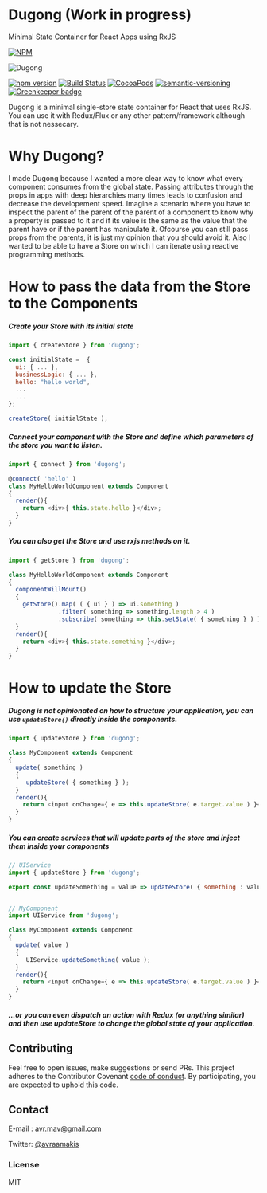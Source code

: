# Dugong (Work in progress)
Minimal State Container for React Apps using RxJS

[![NPM](https://nodei.co/npm/dugong.png?mini=true)](https://nodei.co/npm/dugong/)


![Dugong](https://haydensanimalfacts.files.wordpress.com/2014/12/dugong.jpg)


[![npm version](https://badge.fury.io/js/dugong.svg)](https://badge.fury.io/js/dugong)
[![Build Status](https://travis-ci.org/AvraamMavridis/dugong.svg?branch=master)](https://travis-ci.org/AvraamMavridis/dugong)
[![CocoaPods](https://img.shields.io/cocoapods/l/AFNetworking.svg)]()
[![semantic-versioning](https://img.shields.io/badge/semantic%20-versioning-green.svg)]() [![Greenkeeper badge](https://badges.greenkeeper.io/AvraamMavridis/dugong.svg)](https://greenkeeper.io/)

Dugong is a minimal single-store state container for React that uses RxJS. 
You can use it with Redux/Flux or any other pattern/framework although that is not nessecary.

# Why Dugong?

I made Dugong because I wanted a more clear way to know what every component consumes from the global state. Passing attributes through the props in apps with deep hierarchies many times leads to confusion and decrease the developement speed. Imagine a scenario where you have to inspect the parent of the parent of the parent of a component to know why a property is passed to it and if its value is the same as the value that the parent have or if the parent has manipulate it. Ofcourse you can still pass props from the parents, it is just my opinion that you should avoid it. Also I wanted to be able to have a Store on which I can iterate using reactive programming methods.

# How to pass the data from the Store to the Components

##### Create your Store with its initial state

```js
import { createStore } from 'dugong';

const initialState =  {
  ui: { ... },
  businessLogic: { ... },
  hello: "hello world",
  ...
  ...
};

createStore( initialState );
```

##### Connect your component with the Store and define which parameters of the store you want to listen.

```js
import { connect } from 'dugong';

@connect( 'hello' )
class MyHelloWorldComponent extends Component
{
  render(){
    return <div>{ this.state.hello }</div>;
  }
}
```

##### You can also get the Store and use rxjs methods on it.

```js
import { getStore } from 'dugong';

class MyHelloWorldComponent extends Component
{
  componentWillMount()
  {
    getStore().map( ( { ui } ) => ui.something )
              .filter( something => something.length > 4 )
              .subscribe( something => this.setState( { something } ) );
  }
  render(){
    return <div>{ this.state.something }</div>;
  }
}
```

# How to update the Store

##### Dugong is not opinionated on how to structure your application, you can use `updateStore()` directly inside the components.

```js
import { updateStore } from 'dugong';

class MyComponent extends Component
{
  update( something )
  {
     updateStore( { something } );
  }
  render(){
    return <input onChange={ e => this.updateStore( e.target.value ) }</input>;
  }
}
```

##### You can create services that will update parts of the store and inject them inside your components

```js
// UIService
import { updateStore } from 'dugong';

export const updateSomething = value => updateStore( { something : value } );


// MyComponent
import UIService from 'dugong';

class MyComponent extends Component
{
  update( value )
  {
     UIService.updateSomething( value );
  }
  render(){
    return <input onChange={ e => this.updateStore( e.target.value ) }</input>;
  }
}
```

##### ...or you can even dispatch an action with Redux (or anything similar) and then use updateStore to change the global state of your application. 

## Contributing
Feel free to open issues, make suggestions or send PRs.
This project adheres to the Contributor Covenant [code of conduct](http://contributor-covenant.org/). By participating, you are expected to uphold this code.

## Contact

E-mail : avr.mav@gmail.com

Twitter: [@avraamakis](https://twitter.com/avraamakis)

### License
MIT

